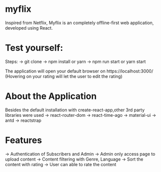 # myflix

Inspired from Netflix, Myflix is an completely offline-first web application, developed using React.

# Test yourself:
Steps:
-> git clone 
-> npm install or yarn
-> npm run start or yarn start

The application will open your default browser on https://localhost:3000/
(Hovering on your rating will let the user to edit the rating)

# About the Application
Besides the default installation with create-react-app,other 3rd party libraries were used
-> react-router-dom
-> react-time-ago
-> material-ui
-> antd
-> reactstrap

# Features

-> Authentication of Subscribers and Admin
-> Admin only access page to upload content
-> Content filtering with Genre, Language
-> Sort the content with rating
-> User can able to rate the content


